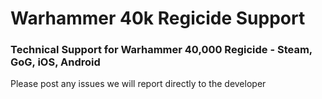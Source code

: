 # Warhammer 40k Regicide Support

### Technical Support for Warhammer 40,000 Regicide - Steam, GoG, iOS, Android 

Please post any issues we will report directly to the developer


